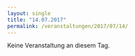 ```yaml
---
layout: single
title: "14.07.2017"
permalink: /veranstaltungen/2017/07/14/
---
```


Keine Veranstaltung an diesem Tag.
